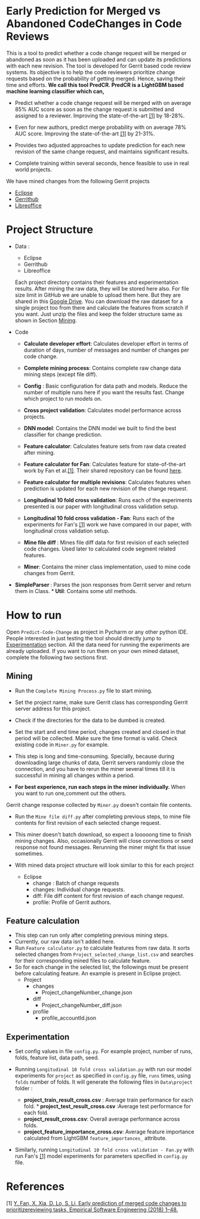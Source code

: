 # Early Prediction for Merged vs Abandoned CodeChanges in Code Reviews
This is a tool to predict whether a code change request will be merged or abandoned as
soon as it has been uploaded and can update its predictions with each new revision. 
The tool is developed for Gerrit based code review systems. Its objective is to help
the code reviewers prioritize change requests based on the probability of getting merged.
Hence, saving their time and efforts. <b>We call this tool PredCR.  PredCR is a LightGBM 
based machine learning classifier which can,</b>

* Predict whether a code change request will be merged with on average 85% AUC score as soon as the
change request is submitted and assigned to a reviewer. Improving the state-of-the-art [[1]](#1) 
  by 18-28%.
* Even for new authors, predict merge probability with on average 78% AUC score. Improving the state-of-the-art [[1]](#1) 
  by 21-31%.
* Provides two adjusted approaches to update prediction for each new revision of the same change request,
  and maintains significant results. 
  
* Complete training within several seconds, hence feasible to use in real world projects.
  
We have mined changes from the following Gerrit projects
* [Eclipse](https://git.eclipse.org/r)
* [Gerrithub](https://review.gerrithub.io)
* [Libreoffice](https://gerrit.libreoffice.org)

# Project Structure 
* Data :
    * Eclipse
    * Gerrithub
    * Libreoffice


  Each project directory contains their features and experimentation 
  results. After mining the raw data, they will be stored here also. For 
  file size limit in GitHub we are unable to upload them here. But they are 
shared in this [Google Drive](https://drive.google.com/drive/folders/1z2KmxgYNgO5sNBHZLb_Nm43bFqH4vi2g?usp=sharing). 
  You can download the raw dataset for a single project too from there and calculate the features from scratch if 
  you want. Just unzip the files and keep the folder structure same as shown in Section [Mining](#mining).
* Code
    * <b>Calculate developer effort</b>: Calculates developer effort in terms of duration of days, number of messages and number of changes per code change.
    * <b>Complete mining process</b>: Contains complete raw change data mining steps 
      (except file diff).
      
    * <b>Config</b> : Basic configuration for data path and models. Reduce the number of multiple runs here if
      you want the results fast. Change which project to run models on.
    * <b>Cross project validation</b>: Calculates model performance across projects. 
    * <b>DNN model</b>: Contains the DNN model we built to find the best classifier for change prediction.
    * <b>Feature calculator</b>: Calculates feature sets from raw data created after
    mining.
    * <b>Feature calculator for Fan</b>: Calculates feature for state-of-the-art work by
    Fan et al.[[1]](#1). Their shared repository can be found [here](https://github.com/YuanruiZJU/EarlyPredictionReview).
      
    * <b>Feature calculator for multiple revisions</b>: Calculates features when prediction 
    is updated for each new revision of the change request.
      
    * <b>Longitudinal 10 fold cross validation</b>: Runs each of the experiments presented is our
    paper with longitudinal cross validation setup.
        
    * <b>Longitudinal 10 fold cross validation - Fan</b>: Runs each of the experiments for Fan's [[1]](#1)
    work we have compared in our paper, with longitudinal cross validation setup.
  
    * <b>Mine file diff </b>: Mines file diff data for first revision of each selected code changes.
    Used later to calculated code segment related features.
  
    * <b>Miner</b>: Contains the miner class implementation, used to mine code changes from Gerrit.
* <b> SimpleParser </b>: Parses the json responses from Gerrit server and return them in Class.
  *<b> Util</b>: Contains some util methods.
    
# How to run
Open `Predict-Code-Change` as project in Pycharm or any other python IDE. People interested in just testing the 
tool should directly jump to [Experimentation](#exp) section. All the data need for running the experiments are
already uploaded. If you want to run them on your own mined dataset, complete the following two sections first.
## <a id="mining">Mining</a> 
* Run the `Complete Mining Process.py` file to start mining.
* Set the project name, make sure Gerrit class has corresponding Gerrit server address for this project.
* Check if the directories for the data to be dumbed is created.
* Set the start and end time period, changes created and closed in that period will be collected. Make
  sure the time format is valid. Check existing code in `Miner.py` for example.
* This step is long and time-consuming. Specially, because during downloading large chunks of 
data, Gerrit servers randomly close the connection, and you have to rerun the miner several times
till it is successful in mining all changes within a period.

* <b> For best experience, run each steps in the miner individually. </b> When you want 
  to run one,comment out the others.
  
Gerrit change response collected by `Miner.py` doesn't contain file contents.
* Run the `Mine file diff.py` after completing previous steps, to mine
file contents for first revision of each selected change request.
* This miner doesn't batch download, so expect a looooong time to finish 
mining changes. Also, occasionally Gerrit will close connections or send
  response not found messages. Rerunning the miner might fix that issue sometimes.
  

* With mined data project structure will look similar to this for each project
  * Eclipse
    * change : Batch of change requests
    * changes: Individual change requests.
    * diff: File diff content for first revision of each change request.
    * profile: Profile of Gerrit authors.

## <a id="feature_calculation">Feature calculation</a> 
* This step can run only after completing previous mining steps.
* Currently, our raw data isn't added here.
* Run `Feature calculator.py` to calculate features from raw data. It sorts selected changes 
from `Project_selected_change_list.csv` and searches for their corresponding mined files to calculate feature.
* So for each change in the selected list, the followings must be present before 
  calculating feature. An example is present in Eclipse project.
  * Project
    * changes
      * Project_changeNumber_change.json
    * diff
      * Project_changeNumber_diff.json
    * profile
      * profile_accountId.json
  


## <a id="exp">Experimentation</a> 
* Set config values in file `config.py`. For example project, number of runs, folds, 
  feature list, data path, seed.
  
* Running `Longitudinal 10 fold cross validation.py` with run our model experiments for `project` 
  as specified in `config.py` file, `runs` times, using `folds` number of folds. It will generate
  the following files in `Data\project` folder :
    * <b>project_train_result_cross.csv </b>: Average train performance for each fold.
    *<b> project_test_result_cross.csv </b>:Average test performance for each fold.
    * <b>project_result_cross.csv</b>: Overall average performance across folds.
    * <b>project_feature_importance_cross.csv</b>: Average feature importance calculated from LightGBM
    `feature_importances_` attribute.
  
* Similarly, running `Longitudinal 10 fold cross validation - Fan.py` with run Fan's [[1]](#1) 
  model experiments for parameters specified in `config.py` file.

# References
<a id="1">[1]</a> 
[Y. Fan, X. Xia, D. Lo, S. Li, Early prediction of merged code changes to prioritizereviewing tasks, 
Empirical Software Engineering (2018) 1–48.](https://link.springer.com/content/pdf/10.1007/s10664-018-9602-0.pdf)

